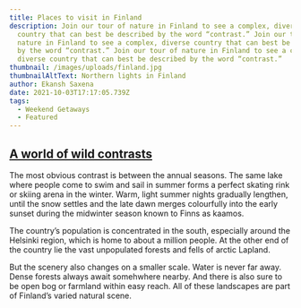 ```yaml
---
title: Places to visit in Finland
description: Join our tour of nature in Finland to see a complex, diverse
  country that can best be described by the word “contrast.” Join our tour of
  nature in Finland to see a complex, diverse country that can best be described
  by the word “contrast.” Join our tour of nature in Finland to see a complex,
  diverse country that can best be described by the word “contrast.”
thumbnail: /images/uploads/finland.jpg
thumbnailAltText: Northern lights in Finland
author: Ekansh Saxena
date: 2021-10-03T17:17:05.739Z
tags:
  - Weekend Getaways
  - Featured
---
```

## [A world of wild contrasts](https://finland.fi/Public/default.aspx?contentid=218875&nodeid=37598&culture=en-US#haitari)

The most obvious contrast is between the annual seasons. The same lake where people come to swim and sail in summer forms a perfect skating rink or skiing arena in the winter. Warm, light summer nights gradually lengthen, until the snow settles and the late dawn merges colourfully into the early sunset during the midwinter season known to Finns as kaamos.

The country’s population is concentrated in the south, especially around the Helsinki region, which is home to about a million people. At the other end of the country lie the vast unpopulated forests and fells of arctic Lapland.

But the scenery also changes on a smaller scale. Water is never far away. Dense forests always await somehwhere nearby. And there is also sure to be open bog or farmland within easy reach. All of these landscapes are part of Finland’s varied natural scene.